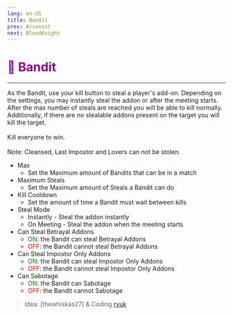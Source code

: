 ```yaml
---
lang: en-US
title: Bandit
prev: Arsonist
next: BloodKnight
---
```


# <font color="#8B008B">🦝 <b>Bandit</b></font> <Badge text="Killing" type="tip" vertical="middle"/>
---

As the Bandit, use your kill button to steal a player's add-on. Depending on the settings, you may instantly steal the addon or after the meeting starts. After the max number of steals are reached you will be able to kill normally. Additionally, if there are no stealable addons present on the target you will kill the target.<br><br>
Kill everyone to win.<br><br>
Note: Cleansed, Last Impostor and Lovers can not be stolen.
* Max
  * Set the Maximum amount of Bandits that can be in a match
* Maximum Steals
  * Set the Maximum amount of Steals a Bandit can do
* Kill Cooldown
  * Set the amount of time a Bandit must wait between kills
* Steal Mode
  * Instantly - Steal the addon instantly
  * On Meeting - Steal the addon when the meeting starts
* Can Steal Betrayal Addons
  * <font color=green>ON</font>: the Bandit can steal Betrayal Addons
  * <font color=red>OFF</font>: the Bandit cannot steal Betrayal Addons
* Can Steal Impostor Only Addons
  * <font color=green>ON</font>: the Bandit can steal Impostor Only Addons
  * <font color=red>OFF</font>: the Bandit cannot steal Impostor Only Addons
* Can Sabotage
  * <font color=green>ON</font>: the Bandit can Sabotage
  * <font color=red>OFF</font>: the Bandit cannot Sabotage
  
> Idea: [thewhiskas27] & Coding [ryuk](#)
